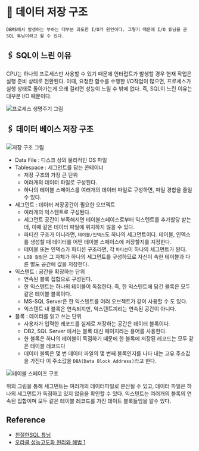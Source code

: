 # 🧷 데이터 저장 구조

    DBMS에서 발생하는 부하는 대부분 과도한 I/O가 원인이다. 그렇기 때문에 I/O 튜닝을 곧 SQL 튜닝이라고 할 수 있다.

## 🖇️ SQL이 느린 이유

CPU는 하나의 프로세스만 사용할 수 있기 때문에 인터럽트가 발생할 경우 현재 작업은 실행 준비 상태로 전환된다. 이때, 요청한 함수를 수행한 I/O작업이 많으면, 프로세스가 실행 상태로 돌아가는게 오래 걸리면 성능이 느릴 수 밖에 없다. 즉, 
SQL이 느린 이유는 대부분 I/O 때문이다. 

![프로세스 생명주기 그림](https://zitoc.com/wp-content/uploads/2019/02/process-state.png)

## 🖇️ 데이터 베이스 저장 구조

![저장 구조 그림](https://docs.oracle.com/en/database/oracle/oracle-database/19/cncpt/img/cncpt227.gif)

- Data File : 디스크 상의 물리적인 OS 파일
- Tablespace : 세그먼트를 담는 콘테이너
  - 저장 구조의 가장 큰 단위
  - 여러개의 데이터 파일로 구성된다.
  - 하나의 테이블 스페이스를 여러개의 데이터 파일로 구성하면, 파일 경합을 줄일 수 있다.
- 세그먼트 : 데이터 저장공간이 필요한 오브젝트
  - 여러개의 익스텐트로 구성된다. 
  - 세그먼트 공간이 부족해지면 테이블스페이스로부터 익스텐트를 추가할당 받는데, 이때 같은 데이터 파일에 위치하지 않을 수 있다.
  - 파티션 구조가 아니라면, `테이블/인덱스`도 하나의 세그먼트이다. 테이블, 인덱스를 생성할 때 데이터를 어떤 테이블 스페이스에 저장할지를 지정한다.
  - 테이블 또는 인덱스가 파티션 구조라면, 각 `파티션`이 하나의 세그먼트가 된다.
  - `LOB 컬럼`은 그 자체가 하나의 세그먼트를 구성하므로 자신이 속한 테이블과 다른 별도 공간에 값을 저장한다.
- 익스텐트 : 공간을 확장하는 단위
  - 연속된 블록 집합으로 구성된다.
  - 한 익스텐트는 하나의 테이블이 독점한다. 즉, 한 익스텐트에 담긴 블록은 모두 같은 테이블 블록이다.
  - MS-SQL Server은 한 익스텐트를 여러 오브젝트가 같이 사용할 수 도 있다.
  - 익스텐트 내 블록은 연속되지만, 익스텐트끼리는 연속된 공간이 아니다.
- 블록 : 데이터를 읽고 쓰는 단위
  - 사용자가 입력한 레코드를 실제로 저장하는 공간은 데이터 블록이다. 
  - DB2, SQL Server 에서는 블록 대신 페이지라는 용어를 사용한다. 
  - 한 블록은 하나의 테이블이 독점하기 때문에 한 블록에 저장된 레코드는 모두 같은 테이블 레코드다
  - 데이터 블록은 몇 번 데이터 파일의 몇 번째 블록인지를 나타 내는 고유 주소값을 가진다 이 주소값을 `DBA(Data Block Address)`라고 한다.

![테이블 스페이즈 구조](https://drive.google.com/thumbnail?id=1ceuc3rjeJN-Zuc_7W01_gezbxnDrSEBJ&sz=w1000)

위의 그림을 통해 세그먼트는 여러개의 데이터파일로 분산될 수 있고, 데이터 파일은 하나의 세그먼트가 독점하고 있지 않음을 확인할 수 있다. 익스텐트는 여러개의 블록의 연속된 집합이며 모두 같은 테이블 레코드를 가진 데이트 블록들임을 알수 있다. 
    

## Reference

- [친절한SQL 튜닝](https://product.kyobobook.co.kr/detail/S000001975837)
- [오라클 성능고도화 원리와 해법 1](https://product.kyobobook.co.kr/detail/S000061696047)